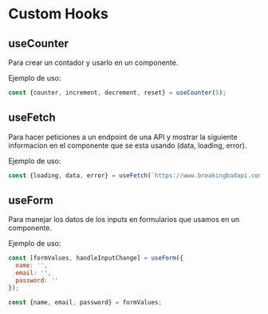 # Custom Hooks

## useCounter
Para crear un contador y usarlo en un componente.

Ejemplo de uso:
```js
const {counter, increment, decrement, reset} = useCounter(5);
```

## useFetch
Para hacer peticiones a un endpoint de una API y mostrar la siguiente informacion en el componente que se esta usando (data, loading, error).

Ejemplo de uso:
```js
const {loading, data, error} = useFetch(`https://www.breakingbadapi.com/api/quotes/1`);
```

## useForm
Para manejar los datos de los inputs en formularios que usamos en un componente.

Ejemplo de uso:
```js
const [formValues, handleInputChange] = useForm({
  name: '',
  email: '',
  password: ''
});

const {name, email, password} = formValues;
```
